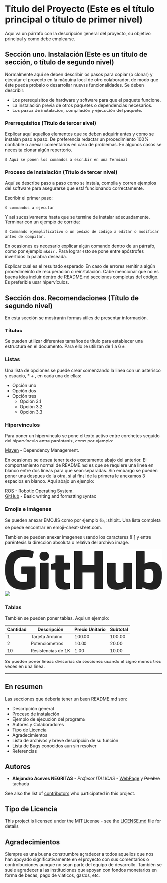 # Título del Proyecto (Este es el título principal o título de primer nivel)

Aquí va un párrafo con la descripción general del proyecto, su objetivo principal y como debe emplearse.

## Sección uno. Instalación (Este es un título de sección, o título de segundo nivel)

Normalmente aquí se deben describir los pasos para copiar (o clonar) y ejecutar el proyecto en la máquina local de otro colaborador, de modo que éste pueda probalo o desarrollar nuevas funcionalidades. Se deben describir:
* Los prerequisitos de hardware y software para que el paquete funcione. 
* La instalación previa de otros paquetes o dependencias necesarios.
* Los pasos de instalacion, compilación y ejecución del paquete. 

### Prerrequisitos (Título de tercer nivel) 

Explicar aquí aquellos elementos que se deben adquirir antes y como se instalan paso a paso. De preferencia redactar un procedimiento 100% confiable o anexar comentarios en caso de problemas. En algunos casos se necesita clonar algún repertorio.

```
$ Aquí se ponen los comandos a escribir en una Terminal
```

### Proceso de instalación (Título de tercer nivel)

Aquí se describe paso a paso como se instala, compila y corren ejemplos del software para asegurarse que está funcionando correctamente. 

Escribir el primer paso: 

```
$ commandos a ejecutar
```

Y así sucesivamente hasta que se termine de instalar adecuadamente. Terminar con un ejemplo de corrida:

```
$ Commando ejemplificativo o un pedazo de código a editar o modificar antes de compilar.
```
En ocasiones es necesario explicar algún comando dentro de un párrafo, como por ejemplo `mkdir` . Para lograr esto se pone entre apóstrofes invertidos la palabra deseada. 

Explicar cual es el resultado esperado. En caso de errores remitir a algún procedimeinto de recuperación o reinstalación.
Cabe mencionar que no es buena idea incluir dentro de README.md secciones completas del código. Es preferible usar hipervículos.

## Sección dos. Recomendaciones (Título de segundo nivel) 

En esta sección se mostrarán formas útiles de presentar información.

### Títulos

Se pueden utilizar diferentes tamaños de título para establecer una estructura en el documento. Para ello se utilizan de 1 a 6 `#`.

### Listas

Una lista de opciones se puede crear comenzando la linea con un asterisco y espacio, * + <space>, en cada una de ellas:
* Opción uno
* Opción dos
* Opción tres
  - Opción 3.1
  - Opción 3.2
  - Opción 3.3

### Hipervínculos

Para poner un hipervínculo se pone el texto activo entre corchetes seguido del hipervínculo entre paréntesis, como por ejemplo:

[Maven](https://maven.apache.org/) - Dependency Management.

En ocasiones se desea tener texto exactamente abajo del anterior. El comportamiento normal de README.md es que se requiere una linea en blanco entre dos lineas para que sean separadas. Sin embargo se pueden poner una despues de la otra, si al final de la primera le anexamos 3 espacios en blanco. Aqui abajo un ejemplo:

[ROS](http://ros.org) - Robotic Operating System.   
[GitHub](https://help.github.com/en/articles/basic-writing-and-formatting-syntax) - Basic writing and formatting syntax

### Emojis e imágenes

Se pueden anexar EMOJIS como por ejemplo :+1:, :shipit:.  Una lista completa se puede encontrar en emoji-cheat-sheet.com.

Tambien se pueden anexar imagenes usando los caracteres ![ ] y entre paréntesis la dirección absoluta o relativa del archivo image.

![Texto descriptivo de la imagen](images/GitHub-Logo.png)
![](http://www.ros.org/wp-content/uploads/2016/05/kinetic.png)

### Tablas

También se pueden poner tablas. Aqui un ejemplo:

| Cantidad | Descripción | Precio Unitario | Subtotal |
| --- | --- | --- | --- |
| 1 | Tarjeta Arduino | 100.00 | 100.00 |
| 2 | Potenciómetros | 10.00 | 20.00 |
| 10 | Resistencias de 1K| 1.00 | 10.00 |



Se pueden poner lineas divisorias de secciones usando el signo menos tres veces en una linea.

---



## En resumen

Las secciones que debería tener un buen README.md son:
* Descripción general
* Proceso de instalación
* Ejemplo de ejecución del programa
* Autores y Colaboradores
* Tipo de Licencia
* Agradecimientos
* Lista de archivos y breve descripción de su función
* Lista de Bugs conocidos aun sin resolver
* Referencias 


## Autores

* **Alejandro Aceves NEGRITAS** - *Profesor ITALICAS* - [WebPage](http://homepage.cem.itesm.mx/aaceves) y  ~~Palabra tachada~~

See also the list of [contributors](https://github.com/your/project/contributors) who participated in this project.

## Tipo de Licencia

This project is licensed under the MIT License - see the [LICENSE.md](LICENSE.md) file for details

## Agradecimientos

Siempre es una buena construmbre agradecer a todos aquellos que nos han apoyado significativamente en el proyecto con sus comentarios o controibuciones aunque no sean parte del equipo de desarrollo. También se suele agradecer a las instituciones que apoyan con fondos monetarios en forma de becas, pago de viáticos, gastos, etc.
